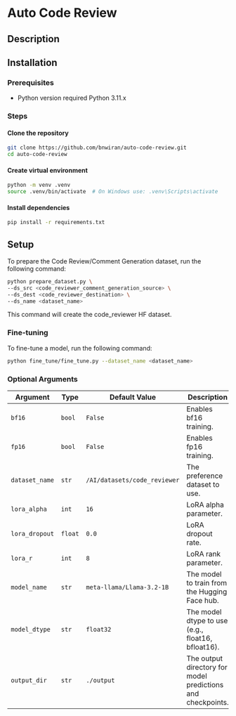 # Auto Code Review

## Description

## Installation

### Prerequisites
- Python version required Python 3.11.x

### Steps
#### Clone the repository
```sh
git clone https://github.com/bnwiran/auto-code-review.git
cd auto-code-review
```

#### Create virtual environment
```sh
python -m venv .venv
source .venv/bin/activate  # On Windows use: .venv\Scripts\activate
```

#### Install dependencies
```sh
pip install -r requirements.txt
```

## Setup
To prepare the Code Review/Comment Generation dataset, run the following command:
```sh
python prepare_dataset.py \
--ds_src <code_reviewer_comment_generation_source> \
--ds_dest <code_reviewer_destination> \
--ds_name <dataset_name>
```
This command will create the code_reviewer HF dataset.

### Fine-tuning
To fine-tune a model, run the following command:
```sh
python fine_tune/fine_tune.py --dataset_name <dataset_name>
```

### Optional Arguments

| Argument         | Type     | Default Value                | Description                                                                 |
|------------------|----------|------------------------------|-----------------------------------------------------------------------------|
| `bf16`           | `bool`   | `False`                      | Enables bf16 training.                                                     |
| `fp16`           | `bool`   | `False`                      | Enables fp16 training.                                                     |
| `dataset_name`   | `str`    | `/AI/datasets/code_reviewer` | The preference dataset to use.                                             |
| `lora_alpha`     | `int`    | `16`                         | LoRA alpha parameter.                                                      |
| `lora_dropout`   | `float`  | `0.0`                        | LoRA dropout rate.                                                         |
| `lora_r`         | `int`    | `8`                          | LoRA rank parameter.                                                       |
| `model_name`     | `str`    | `meta-llama/Llama-3.2-1B`    | The model to train from the Hugging Face hub.                              |
| `model_dtype`    | `str`    | `float32`                    | The model dtype to use (e.g., float16, bfloat16).                          |
| `output_dir`     | `str`    | `./output`                   | The output directory for model predictions and checkpoints.                |